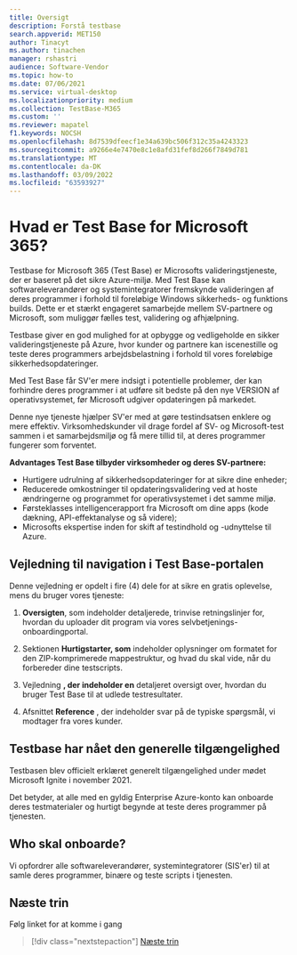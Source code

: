 ```yaml
---
title: Oversigt
description: Forstå testbase
search.appverid: MET150
author: Tinacyt
ms.author: tinachen
manager: rshastri
audience: Software-Vendor
ms.topic: how-to
ms.date: 07/06/2021
ms.service: virtual-desktop
ms.localizationpriority: medium
ms.collection: TestBase-M365
ms.custom: ''
ms.reviewer: mapatel
f1.keywords: NOCSH
ms.openlocfilehash: 8d7539dfeecf1e34a639bc506f312c35a4243323
ms.sourcegitcommit: a9266e4e7470e8c1e8afd31fef8d266f7849d781
ms.translationtype: MT
ms.contentlocale: da-DK
ms.lasthandoff: 03/09/2022
ms.locfileid: "63593927"
---
```

# <a name="what-is-test-base-for-microsoft-365"></a>Hvad er Test Base for Microsoft 365?

Testbase for Microsoft 365 (Test Base) er Microsofts valideringstjeneste, der er baseret på det sikre Azure-miljø.
Med Test Base kan softwareleverandører og systemintegratorer fremskynde valideringen af deres programmer i forhold til foreløbige Windows sikkerheds- og funktions builds. Dette er et stærkt engageret samarbejde mellem SV-partnere og Microsoft, som muliggør fælles test, validering og afhjælpning.

Testbase giver en god mulighed for at opbygge og vedligeholde en sikker valideringstjeneste på Azure, hvor kunder og partnere kan iscenestille og teste deres programmers arbejdsbelastning i forhold til vores foreløbige sikkerhedsopdateringer.

Med Test Base får SV'er mere indsigt i potentielle problemer, der kan forhindre deres programmer i at udføre sit bedste på den nye VERSION af operativsystemet, før Microsoft udgiver opdateringen på markedet.

Denne nye tjeneste hjælper SV'er med at gøre testindsatsen enklere og mere effektiv. Virksomhedskunder vil drage fordel af SV- og Microsoft-test sammen i et samarbejdsmiljø og få mere tillid til, at deres programmer fungerer som forventet.

**Advantages Test Base tilbyder virksomheder og deres SV-partnere:**

- Hurtigere udrulning af sikkerhedsopdateringer for at sikre dine enheder;
- Reducerede omkostninger til opdateringsvalidering ved at hoste ændringerne og programmet for operativsystemet i det samme miljø.
- Førsteklasses intelligencerapport fra Microsoft om dine apps (kode dækning, API-effektanalyse og så videre);
- Microsofts ekspertise inden for skift af testindhold og -udnyttelse til Azure.

## <a name="guide-to-navigating-the-test-base-portal"></a>Vejledning til navigation i Test Base-portalen

Denne vejledning er opdelt i fire (4) dele for at sikre en gratis oplevelse, mens du bruger vores tjeneste:

1. **Oversigten**, som indeholder detaljerede, trinvise retningslinjer for, hvordan du uploader dit program via vores selvbetjenings-onboardingportal.

2. Sektionen **Hurtigstarter, som** indeholder oplysninger om formatet for den ZIP-komprimerede mappestruktur, og hvad du skal vide, når du forbereder dine testscripts.

3. Vejledning **, der indeholder en** detaljeret oversigt over, hvordan du bruger Test Base til at udlede testresultater.

4. Afsnittet **Reference** , der indeholder svar på de typiske spørgsmål, vi modtager fra vores kunder.

## <a name="test-base-has-reached-general-availability"></a>Testbase har nået den generelle tilgængelighed

Testbasen blev officielt erklæret generelt tilgængelighed under mødet Microsoft Ignite i november 2021. 

Det betyder, at alle med en gyldig Enterprise Azure-konto kan onboarde deres testmaterialer og hurtigt begynde at teste deres programmer på tjenesten.

## <a name="who-should-onboard"></a>Who skal onboarde?

Vi opfordrer alle softwareleverandører, systemintegratorer (SIS'er) til at samle deres programmer, binære og teste scripts i tjenesten.

## <a name="next-steps"></a>Næste trin

Følg linket for at komme i gang
> [!div class="nextstepaction"]
> [Næste trin](createaccount.md)
